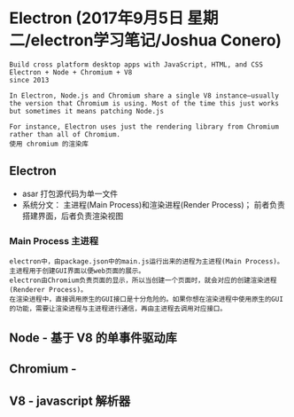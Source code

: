 # Electron (2017年9月5日 星期二/electron学习笔记/Joshua Conero)
>
    Build cross platform desktop apps with JavaScript, HTML, and CSS 
    Electron + Node + Chromium + V8
    since 2013

    In Electron, Node.js and Chromium share a single V8 instance—usually the version that Chromium is using. Most of the time this just works but sometimes it means patching Node.js

    For instance, Electron uses just the rendering library from Chromium rather than all of Chromium.
    使用 chromium 的渲染库

## Electron    

-    asar   打包源代码为单一文件
-    系统分文： 主进程(Main Process)和渲染进程(Render Process)； 前者负责搭建界面，后者负责渲染视图

### Main Process 主进程

    electron中，由package.json中的main.js运行出来的进程为主进程(Main Process)。主进程用于创建GUI界面以便web页面的展示。
    electron由Chromium负责页面的显示，所以当创建一个页面时，就会对应的创建渲染进程(Renderer Process)。 
    在渲染进程中，直接调用原生的GUI接口是十分危险的。如果你想在渲染进程中使用原生的GUI的功能，需要让渲染进程与主进程进行通信，再由主进程去调用对应接口。

## Node  - 基于 V8 的单事件驱动库  
## Chromium -  
## V8    - javascript 解析器